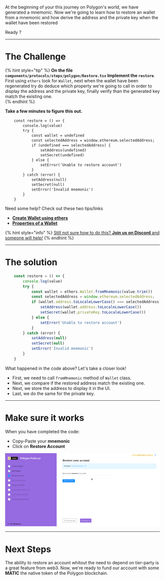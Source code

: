 At the beginning of your this journey on Polygon's world, we have generated a mnemonic. Now we're going to learn how to restore an wallet from a mnemonic and how derive the address and the private key when the wallet have been restored

Ready ?

-------------------------------------

# The Challenge

{% hint style="tip" %}
**On the file `components/protocols/steps/polygon/Restore.tsx` Implement the `restore`**. First using `ethers` look for `Wallet`, next when the wallet have been regenerated try do deduce which property we're going to call in order to display the address and the private key, finally verify than the generated key match the existing one.   
{% endhint %}

**Take a few minutes to figure this out.**

```tsx
    const restore = () => {
        console.log(value)
        try {
            const wallet = undefined
            const selectedAddress = window.ethereum.selectedAddress;
            if (undefined === selectedAddress) {
                setAddress(undefined)
                setSecret(undefined)
            } else {
                setError('Unable to restore account')
            }
        } catch (error) {
            setAddress(null)
            setSecret(null)
            setError('Invalid mnemonic')
        }
    }
```

Need some help? Check out these two tips/links  
* [**Create Wallet using ethers**](https://docs.ethers.io/v5/api/signer/#Wallet) 
* [**Properties of a Wallet**](https://docs.ethers.io/v5/api/signer/#Wallet--properties) 

{% hint style="info" %}
[Still not sure how to do this? **Join us on Discord** and someone will help!](https://discord.gg/fszyM7K)
{% endhint %}

-------------------------------------

# The solution

```javascript
    const restore = () => {
        console.log(value)
        try {
            const wallet = ethers.Wallet.fromMnemonic(value.trim())
            const selectedAddress = window.ethereum.selectedAddress;
            if (wallet.address.toLocaleLowerCase() === selectedAddress) {
                setAddress(wallet.address.toLocaleLowerCase())
                setSecret(wallet.privateKey.toLocaleLowerCase())
            } else {
                setError('Unable to restore account')
            }
        } catch (error) {
            setAddress(null)
            setSecret(null)
            setError('Invalid mnemonic')
        }
    }
```

What happened in the code above? Let's take a closer look!
* First, we need to call `fromMnemonic` method of `Wallet` class.
* Next, we compare if the restored address match the existing one.
* Next, we store the address to display it in the UI.
* Last, we do the same for the private key.

-------------------------------------

# Make sure it works

When you have completed the code:
* Copy-Paste your **mnemonic**
* Click on **Restore Account**

![](../../../.gitbook/assets/polygon-restore-v2.gif)

-------------------------------------

# Next Steps

The ability to restore an account whitout the need to depend on tier-party is a great feature from web3. Now, we're ready to fund our account with some **MATIC** the native token of the Polygon blockchain.
